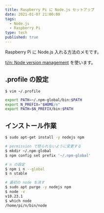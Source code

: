 ```yaml
---
title: Raspberry Pi に Node.js セットアップ
date: 2021-01-07 21:00:00
tags:
  - Node.js
  - Raspberry Pi
type: tech
published: true
---
```


Raspberry Pi に Node.js 入れる方法のメモです。

[tj/n: Node version management](https://github.com/tj/n) を使います。

## .profile の設定

```
$ vim ~/.profile
```

```sh title=.profile
export PATH=~/.npm-global/bin:$PATH
export N_PREFIX="$HOME/n"
export PATH=$N_PREFIX/bin:$PATH
```

## インストール作業

```sh
$ sudo apt-get install -y nodejs npm

# permission で怒られないように変更する
$ mkdir ~/.npm-global
$ npm config set prefix '~/.npm-global'

# n の設定
$ npm i n --global
$ n stable

# 最初の node を消す
$ sudo apt purge -y nodejs npm
$ node -v
v10.23.1
$ which node
/home/pi/n/bin/node
```
